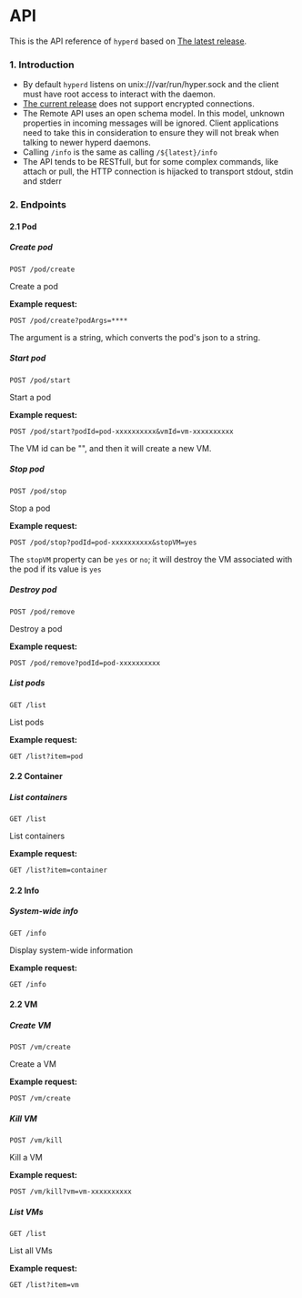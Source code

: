 # API

This is the API reference of `hyperd` based on [The latest release](../release_notes/latest.md).


### 1. Introduction
* By default `hyperd` listens on unix:///var/run/hyper.sock and the client must have root access to interact with the daemon.
* [The current release](../release_notes/latest.md) does not support encrypted connections.
* The Remote API uses an open schema model. In this model, unknown properties in incoming messages will be ignored. Client applications need to take this in consideration to ensure they will not break when talking to newer hyperd daemons.
* Calling `/info` is the same as calling `/${latest}/info`
* The API tends to be RESTfull, but for some complex commands, like attach or pull, the HTTP connection is hijacked to transport stdout, stdin and stderr

### 2. Endpoints
#### 2.1 Pod
##### Create pod
`POST /pod/create`

Create a pod

**Example request:**

`POST /pod/create?podArgs=****`

The argument is a string, which converts the pod's json to a string.
##### Start pod
`POST /pod/start`

Start a pod

**Example request:**

`POST /pod/start?podId=pod-xxxxxxxxxx&vmId=vm-xxxxxxxxxx`

The VM id can be "", and then it will create a new VM.
##### Stop pod
`POST /pod/stop`

Stop a pod

**Example request:**

`POST /pod/stop?podId=pod-xxxxxxxxxx&stopVM=yes`

The `stopVM` property can be `yes` or `no`; it will destroy the VM associated with the pod if its value is `yes`

##### Destroy pod
`POST /pod/remove`

Destroy a pod

**Example request:**

`POST /pod/remove?podId=pod-xxxxxxxxxx`


##### List pods
`GET /list`

List pods

**Example request:**

`GET /list?item=pod`

#### 2.2 Container
##### List containers
`GET /list`

List containers

**Example request:**

`GET /list?item=container`

#### 2.2 Info
##### System-wide info
`GET /info`

Display system-wide information

**Example request:**

`GET /info`

#### 2.2 VM
##### Create VM
`POST /vm/create`

Create a VM

**Example request:**

`POST /vm/create`

##### Kill VM
`POST /vm/kill`

Kill a VM

**Example request:**

`POST /vm/kill?vm=vm-xxxxxxxxxx`

##### List VMs
`GET /list`

List all VMs

**Example request:**

`GET /list?item=vm`
